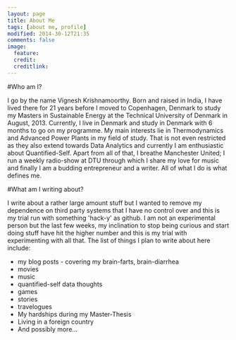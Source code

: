 ```yaml
---
layout: page
title: About Me
tags: [about me, profile]
modified: 2014-30-12T21:35
comments: false
image:
  feature: 
  credit: 
  creditlink: 
---
```


#Who am I?

I go by the name Vignesh Krishnamoorthy. Born and raised in India, I have lived there for 21 years before I moved to Copenhagen, Denmark to study my Masters in Sustainable Energy at the Technical University of Denmark in August, 2013. Currently, I live in Denmark and study in Denmark with 6 months to go on my programme. My main interests lie in Thermodynamics and Advanced Power Plants in my field of study. That is not even restricted as they also extend towards Data Analytics and currently I am enthusiastic about Quantified-Self. Apart from all of that, I breathe Manchester United; I run a weekly radio-show at DTU through which I share my love for music and finally I am a budding entrepreneur and a writer. All of what I do is what defines me. 

#What am I writing about? 

I write about a rather large amount stuff but I wanted to remove my dependence on third party systems that I have no control over and this is my trial run with something 'hack-y' as github. I am not an experimental person but the last few weeks, my inclination to stop being curious and start doing stuff have hit the higher number and this is my trial with experimenting with all that. The list of things I plan to write about here include:

* my blog posts - covering my brain-farts, brain-diarrhea
* movies
* music
* quantified-self data thoughts
* games
* stories
* travelogues
* My hardships during my Master-Thesis
* Living in a foreign country
* And possibly more...


